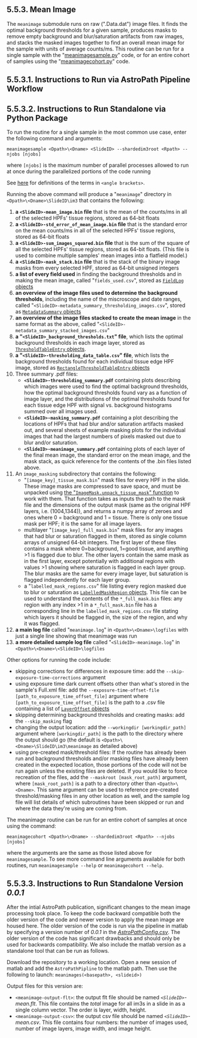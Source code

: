 ## 5.5.3. Mean Image
The `meanimage` submodule runs on raw (".Data.dat") image files. It finds the optimal background thresholds for a given sample, produces masks to remove empty background and blur/saturation artifacts from raw images, and stacks the masked images together to find an overall mean image for the sample with units of average counts/ms. This routine can be run for a single sample with the "[meanimagesample.py](../meanimagesample.py)" code, or for an entire cohort of samples using the "[meanimagecohort.py](../meanimagecohort.py)" code. 

## 5.5.3.1. Instructions to Run via AstroPath Pipeline Workflow

## 5.5.3.2. Instructions to Run Standalone via Python Package

To run the routine for a single sample in the most common use case, enter the following command and arguments:

`meanimagesample <Dpath>\<Dname> <SlideID> --shardedim3root <Rpath> --njobs [njobs]`

where `[njobs]` is the maximum number of parallel processes allowed to run at once during the parallelized portions of the code running

See [here](../../../scans/docs/Definitions.md#43-definitions) for definitions of the terms in `<angle brackets>`.

Running the above command will produce a "`meanimage`" directory in `<Dpath>\<Dname>\SlideID\im3` that contains the following:
1. **a `<SlideID>-mean_image.bin` file** that is the mean of the counts/ms in all of the selected HPFs' tissue regions, stored as 64-bit floats
1. **a `<SlideID>-std_error_of_mean_image.bin` file** that is the standard error on the mean counts/ms in all of the selected HPFs' tissue regions, stored as 64-bit floats
1. **a `<SlideID>-sum_images_squared.bin` file** that is the sum of the square of all the selected HPFs' tissue regions, stored as 64-bit floats. (This file is used to combine multiple samples' mean images into a flatfield model.)
1. **a `<SlideID>-mask_stack.bin` file** that is the stack of the binary image masks from every selected HPF, stored as 64-bit unsigned integers
1. **a list of every field used** in finding the background thresholds and in making the mean image, called "`fields_used.csv`", stored as [`FieldLog` objects](../utilities.py#L21-L27)
1. **an overview of the image files used to determine the background thresholds**, including the name of the miscroscope and date ranges, called "`<SlideID>-metadata_summary_thresholding_images.csv`", stored as [`MetadataSummary` objects](../../../shared/samplemetadata.py#L114-L123)
1. **an overview of the image files stacked to create the mean image** in the same format as the above, called "`<SlideID>-metadata_summary_stacked_images.csv`"
1. **a "`<SlideID>_background_thresholds.txt`" file**, which lists the optimal background thresholds in each image layer, stored as [`ThresholdTableEntry` objects](../utilities.py#L8-L12).
1. **a "`<SlideID>-thresholding_data_table.csv`" file**, which lists the background thresholds found for each individual tissue edge HPF image, stored as [`RectangleThresholdTableEntry` objects](../utilities.py#L14-L19)
1. Three summary .pdf files:
    - **`<SlideID>-thresholding_summary.pdf`** containing plots describing which images were used to find the optimal background thresholds, how the optimal background thresholds found vary as a function of image layer, and the distributions of the optimal thresholds found for each tissue edge HPF with signal vs. background histograms summed over all images used.
    - **`<SlideID>-masking_summary.pdf`** containing a plot describing the locations of HPFs that had blur and/or saturation artifacts masked out, and several sheets of example masking plots for the individual images that had the largest numbers of pixels masked out due to blur and/or saturation.
    - **`<SlideID>-meanimage_summary.pdf`** containing plots of each layer of the final mean image, the standard error on the mean image, and the mask stack, as quick reference for the contents of the .bin files listed above.
1. An `image_masking` subdirectory that contains the following:
    - "`[image_key]_tissue_mask.bin`" mask files for every HPF in the slide. These image masks are compressed to save space, and must be unpacked using [the "`ImageMask.unpack_tissue_mask`" function](../../../shared/image_masking/image_mask.py#L165-L171) to work with them. That function takes as inputs the path to the mask file and the dimensions of the output mask (same as the original HPF layers, i.e. (1004,1344)), and returns a numpy array of zeroes and ones where 0 = background and 1 = tissue. There is only one tissue mask per HPF; it is the same for all image layers. 
    - multilayer "`[image_key]_full_mask.bin`" mask files for any images that had blur or saturation flagged in them, stored as single column arrays of unsigned 64-bit integers. The first layer of these files contains a mask where 0=background, 1=good tissue, and anything >1 is flagged due to blur. The other layers contain the same mask as in the first layer, except potentially with additional regions with values >1 showing where saturation is flagged in each layer group. The blur masks are the same for every image layer, but saturation is flagged independently for each layer group.
    - a "`labelled_mask_regions.csv`" file listing every region masked due to blur or saturation as [`LabelledMaskRegion` objects](../../../shared/image_masking/utilities.py#L7-L13). This file can be used to understand the contents of the `*_full_mask.bin` files: any region with any index >1 in a `*_full_mask.bin` file has a corresponding line in the `labelled_mask_regions.csv` file stating which layers it should be flagged in, the size of the region, and why it was flagged.
1. **a main log file** called "`meanimage.log`" in `<Dpath>\<Dname>\logfiles` with just a single line showing that meanimage was run
1. **a more detailed sample log file** called "`<SlideID>-meanimage.log`" in `<Dpath>\<Dname>\<SlideID>\logfiles`

Other options for running the code include:
- skipping corrections for differences in exposure time: add the `--skip-exposure-time-corrections` argument
- using exposure time dark current offsets other than what's stored in the sample's Full.xml file: add the `--exposure-time-offset-file [path_to_exposure_time_offset_file]` argument where `[path_to_exposure_time_offset_file]` is the path to a .csv file containing a list of [`LayerOffset` objects](../../../utilities/img_file_io.py#L20-L25) 
- skipping determining background thresholds and creating masks: add the `--skip_masking` flag 
- changing the output location: add the `--workingdir [workingdir_path]` argument where `[workingdir_path]` is the path to the directory where the output should go (the default is `<Dpath>\<Dname>\SlideID\im3\meanimage` as detailed above)
- using pre-created mask/threshold files: If the routine has already been run and background thresholds and/or masking files have already been created in the expected location, those portions of the code will not be run again unless the existing files are deleted. If you would like to force recreation of the files, add the `--maskroot [mask_root_path]` argument, where `[mask_root_path]` is a path to a directory other than `<Dpath>\<Dname>`. This same argument can be used to reference pre-created threshold/masking files in any other location as well, and the sample log file will list details of which subroutines have been skipped or run and where the data they're using are coming from. 

The meanimage routine can be run for an entire cohort of samples at once using the command:

`meanimagecohort <Dpath>\<Dname> --shardedim3root <Rpath> --njobs [njobs]`

where the arguments are the same as those listed above for `meanimagesample`. To see more command line arguments available for both routines, run `meanimagesample --help` or `meanimagecohort --help`.

## 5.5.3.3. Instructions to Run Standalone Version *0.0.1*
After the intial AstroPath publication, significant changes to the mean image processing took place. To keep the code backward compatible both the older version of the code and newer version to apply the mean image are housed here. The older version of the code is run via the pipeline in matlab by specifying a version number of *0.0.1* in the [*AstroPathConfig.csv*](../../../scans/docs/AstroPathProcessingDirectoryandInitializingProjects.md#451-astropath_processing-directory). The older version of the code has significant drawbacks and should only be used for backwards compatibility. We also include the matlab version as a standalone tool that can be run as follows. 

Download the repository to a working location. Open a new session of matlab and add the ```AstroPathPipline``` to the matlab path. Then use the following to launch:
   ``` meanimages(<basepath>, <slideid>) ``` 

Output files for this version are:
   - ```<meanimage-output-flt>```: the output flt file should be named *```<SlideID>```-mean.flt*. This file contains the *total* image for all im3s in a slide in as a single column vector. The order is layer, width, height. 
   - ```<meanimage-output-csv>```: the output csv file should be named *```<SlideID>```-mean.csv*. This file contains four numbers: the number of images used, number of image layers, image width, and image height.
